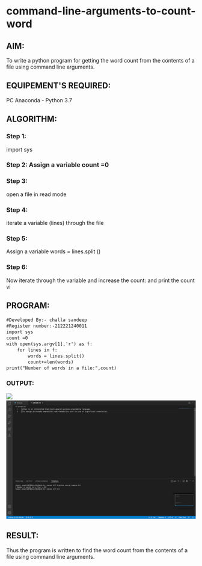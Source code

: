 # command-line-arguments-to-count-word
## AIM:
To write a python program for getting the word count from the contents of a file using command line arguments.
## EQUIPEMENT'S REQUIRED: 
PC
Anaconda - Python 3.7
## ALGORITHM: 
### Step 1:
import sys

### Step 2: Assign a variable count =0

 
### Step 3: 
open a file in read mode

### Step 4: 
iterate a variable (lines) through the file

### Step 5: 
Assign a variable words = lines.split ()

### Step 6: 
Now iterate through the variable and increase the count: and print the count vi


## PROGRAM:
~~~
#Developed By:- challa sandeep
#Register number:-212221240011
import sys
count =0
with open(sys.argv[1],'r') as f:
    for lines in f:
        words = lines.split()
        count+=len(words)
print("Number of words in a file:",count)      
~~~

### OUTPUT:
![](sandy.png)
![](prob.png)



## RESULT:
Thus the program is written to find the word count from the contents of a file using command line arguments.

